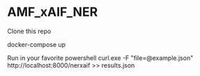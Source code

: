 # AMF_xAIF_NER

Clone this repo

docker-compose up

Run in your favorite powershell curl.exe -F "file=@example.json" http://localhost:8000/nerxaif >> results.json
